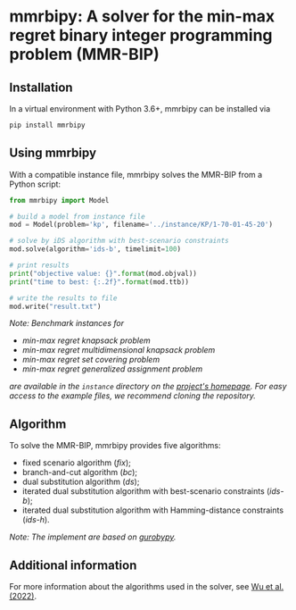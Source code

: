 # mmrbipy: A solver for the min-max regret binary integer programming problem (MMR-BIP)

## Installation

In a virtual environment with Python 3.6+, mmrbipy can be installed via

```bash
pip install mmrbipy
```

## Using mmrbipy

With a compatible instance file, mmrbipy solves the MMR-BIP from a Python script:

```python
from mmrbipy import Model

# build a model from instance file
mod = Model(problem='kp', filename='../instance/KP/1-70-01-45-20')

# solve by iDS algorithm with best-scenario constraints
mod.solve(algorithm='ids-b', timelimit=100)

# print results
print("objective value: {}".format(mod.objval))
print("time to best: {:.2f}".format(mod.ttb))

# write the results to file
mod.write("result.txt")
```

_Note: Benchmark instances for_

- _min-max regret knapsack problem_
- _min-max regret multidimensional knapsack problem_
- _min-max regret set covering problem_
- _min-max regret generalized assignment problem_

_are available in the `instance` directory on the [project's homepage](https://github.com/ebeleta/iDS/). For easy access to the example files, we recommend cloning the repository._

## Algorithm

To solve the MMR-BIP, mmrbipy provides five algorithms:
- fixed scenario algorithm (*fix*);
- branch-and-cut algorithm (*bc*);
- dual substitution algorithm (*ds*);
- iterated dual substitution algorithm with best-scenario constraints (*ids-b*);
- iterated dual substitution algorithm with Hamming-distance constraints (*ids-h*).

_Note: The implement are based on [gurobypy](https://pypi.org/project/gurobipy/)._

## Additional information

For more information about the algorithms used in the solver, see [Wu et al. (2022)](https://arxiv.org/abs/2012.07530).
